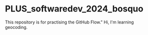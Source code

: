 # PLUS_softwaredev_2024_bosquo
This repository is for practising the GitHub Flow."
Hi, I'm learning geocoding.

